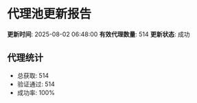 # 代理池更新报告

**更新时间**: 2025-08-02 06:48:00
**有效代理数量**: 514
**更新状态**:  成功

## 代理统计
- 总获取: 514
- 验证通过: 514
- 成功率: 100%
